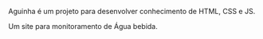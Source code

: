 Aguinha é um projeto para desenvolver conhecimento de HTML, CSS e JS.

Um site para monitoramento de Água bebida.